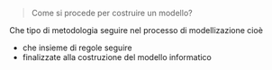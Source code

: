 > Come si procede per costruire un modello?

Che tipo di metodologia seguire nel processo di modellizazione cioè
- che insieme di regole seguire
- finalizzate alla costruzione del modello informatico